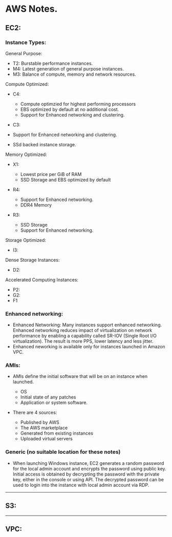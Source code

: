 # AWS Notes.

## EC2:

### Instance Types:
General Purpose:
- T2: Burstable performance instances.
- M4: Latest generation of general purpose instances.
- M3: Balance of compute, memory and network resources.

Compute Optimized:
- C4: 
  - Compute optimzied for highest performing processors
  - EBS optimized by default at no additional cost.
  - Support for Enhanced networking and clustering.

- C3: 
 - Support for Enhanced networking and clustering.
 - SSd backed instance storage.

Memory Optimized:
 - X1:
   - Lowest price per GiB of RAM
   - SSD Storage and EBS optimized by default

 - R4:
   - Support for Enhanced networking.
   - DDR4 Memory
 
 - R3:
   - SSD Storage
   - Support for Enhanced networking.

Storage Optimized:
  - I3:

Dense Storage Instances:
  - D2:

Accelerated Computing Instances:
  - P2:
  - G2:
  - F1

### Enhanced networking:
* Enhanced Networking: Many instances support enhanced networking. Enhanced networking reduces
  impact of virtualization on network performance by enabling a capability called SR-IOV
  (Single Root I/O virtualization). The result is more PPS, lower latency and less jitter.
* Enhanced neworking is available only for instances launched in Amazon VPC.


### AMIs:
* AMIs define the initial software that will be on an instance when launched.
  * OS
  * Initial state of any patches
  * Application or system software.

* There are 4 sources:
  - Published by AWS
  - The AWS marketplace
  - Generated from existing instances
  - Uploaded virtual servers


### Generic (no suitable location for these notes)

* When launching Windows instance, EC2 generates a random password for the local admin
  account and encrypts the password using public key. Initial access is obtained by
  decrypting the password with the private key, either in the console or using API.
  The decrypted password can be used to login into the instance with local admin account
  via RDP.





---

## S3:



---

## VPC:

